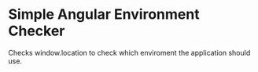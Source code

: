 # Simple Angular Environment Checker

Checks window.location to check which enviroment the application should use. 
